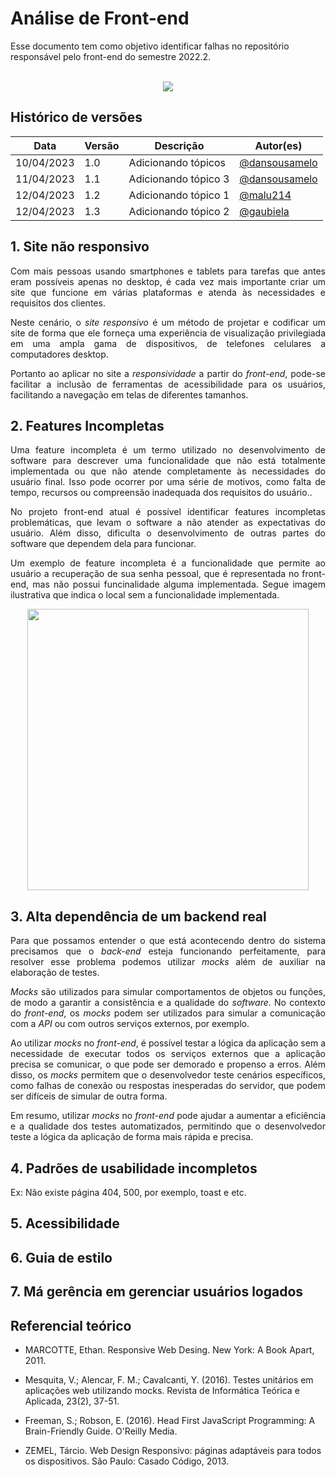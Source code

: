 # Análise de Front-end
Esse documento tem como objetivo identificar falhas no repositório responsável pelo front-end do semestre 2022.2.
<br></br>
<div style="display: flex; justify-content: center; align-items:center;">
    <img src="./assets/analyze/client-side.svg">
</div>

## Histórico de versões

Data | Versão | Descrição | Autor(es) 
---- | ----------- | ------ | ---------
10/04/2023 | 1.0 | Adicionando tópicos| [@dansousamelo](http://github.com/dansousamelo)|
11/04/2023 | 1.1 | Adicionando tópico 3| [@dansousamelo](http://github.com/dansousamelo)|
12/04/2023 | 1.2 |Adicionando tópico 1| [@malu214](http://github.com/marialuisa214)
12/04/2023 | 1.3 |Adicionando tópico 2| [@gaubiela](https://github.com/gaubiela)


## 1. Site não responsivo
<p align="justify">Com mais pessoas usando smartphones e tablets para tarefas que antes eram possíveis apenas no desktop, é cada vez mais importante criar um site que funcione em várias plataformas e atenda às necessidades e requisitos dos clientes.</p>

<p align="justify">Neste cenário, o <em>site responsivo</em> é um método de projetar e codificar um site de forma que ele forneça uma experiência de visualização privilegiada em uma ampla gama de dispositivos, de telefones celulares a computadores desktop.</p>

<p align="justify">Portanto ao aplicar no site a <i>responsividade</i> a partir do  <i>front-end</i>, pode-se facilitar a inclusão de ferramentas de acessibilidade para os usuários, facilitando a navegação em telas de diferentes tamanhos.</p>


## 2. Features Incompletas
<p align="justify">Uma feature incompleta é um termo utilizado no desenvolvimento de software para descrever uma funcionalidade que não está totalmente implementada ou que não atende completamente às necessidades do usuário final. Isso pode ocorrer por uma série de motivos, como falta de tempo, recursos ou compreensão inadequada dos requisitos do usuário..</p>

<p align="justify">No projeto front-end atual é possível identificar features incompletas problemáticas, que levam o software a não atender as expectativas do usuário. Além disso, dificulta o desenvolvimento de outras partes do software que dependem dela para funcionar.</p>

<p align="justify">Um exemplo de feature incompleta é a funcionalidade que permite ao usuário a recuperação de sua senha pessoal, que é representada no front-end, mas não possui funcinalidade alguma implementada. Segue imagem ilustrativa que indica o local sem a funcionalidade implementada.</p>

<div width="100%" display = "flex" align="center">
<img src="./assets/pain-points/imagem_indicativa_featureincompleta1.jpg" width="450">
</div>


## 3. Alta dependência de um backend real

<p align="justify">Para que possamos entender o que está acontecendo dentro do sistema precisamos que o <i>back-end</i> esteja funcionando perfeitamente, para resolver esse problema podemos utilizar <i>mocks</i> além de auxiliar na elaboração de testes.</p>

<p align="justify"><i>Mocks</i> são utilizados para simular comportamentos de objetos ou funções, de modo a garantir a consistência e a qualidade do <i>software</i>. No contexto do <i>front-end</i>, os <i>mocks</i> podem ser utilizados para simular a comunicação com a <i>API</i> ou com outros serviços externos, por exemplo.</p>

<p align="justify">Ao utilizar <i>mocks</i> no <i>front-end</i>, é possível testar a lógica da aplicação sem a necessidade de executar todos os serviços externos que a aplicação precisa se comunicar, o que pode ser demorado e propenso a erros. Além disso, os <i>mocks</i> permitem que o desenvolvedor teste cenários específicos, como falhas de conexão ou respostas inesperadas do servidor, que podem ser difíceis de simular de outra forma.</p>

<p align="justify">Em resumo, utilizar <i>mocks</i> no <i>front-end</i> pode ajudar a aumentar a eficiência e a qualidade dos testes automatizados, permitindo que o desenvolvedor teste a lógica da aplicação de forma mais rápida e precisa.</p>

## 4. Padrões de usabilidade incompletos

Ex: Não existe página 404, 500, por exemplo, toast e etc.

## 5. Acessibilidade

## 6. Guia de estilo

## 7. Má gerência em gerenciar usuários logados

## Referencial teórico

* MARCOTTE, Ethan. Responsive Web Desing. New York: A Book Apart, 2011.

* Mesquita, V.; Alencar, F. M.; Cavalcanti, Y. (2016). Testes unitários em aplicações web utilizando mocks. Revista de Informática Teórica e Aplicada, 23(2), 37-51.

* Freeman, S.; Robson, E. (2016). Head First JavaScript Programming: A Brain-Friendly Guide. O'Reilly Media.

* ZEMEL, Tárcio. Web Design Responsivo: páginas adaptáveis para todos os dispositivos. São Paulo: Casado Código, 2013.
